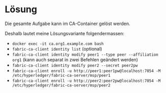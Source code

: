 # Lösung
Die gesamte Aufgabe kann im CA-Container gelöst werden.

Deshalb lautet meine Lösungsvariante folgendermassen:
- `docker exec -it ca.org1.example.com bash`
- `fabric-ca-client identity list` (optional)
- `fabric-ca-client identity modify peer1 --type peer --affiliation org1` (kann auch separat in zwei Befehlen geändert werden)
- `fabric-ca-client identity modify peer2 --secret peer2pw`
- `fabric-ca-client enroll -u http://peer1:peer1pw@localhost:7054 -M /etc/hyperledger/fabric-ca-server/msp/peer1`
- `fabric-ca-client enroll -u http://peer2:peer2pw@localhost:7054 -M /etc/hyperledger/fabric-ca-server/msp/peer2`
